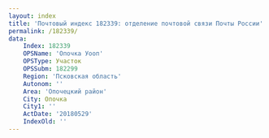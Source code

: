 ```yaml
---
layout: index
title: 'Почтовый индекс 182339: отделение почтовой связи Почты России'
permalink: /182339/
data:
    Index: 182339
    OPSName: 'Опочка Уооп'
    OPSType: Участок
    OPSSubm: 182299
    Region: 'Псковская область'
    Autonom: ''
    Area: 'Опочецкий район'
    City: Опочка
    City1: ''
    ActDate: '20180529'
    IndexOld: ''
---
```

